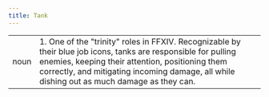 ```yaml
---
title: Tank
---
```

|||
|---|---|
| noun | 1.  One of the "trinity" roles in FFXIV. Recognizable by their blue job icons, tanks are responsible for pulling enemies, keeping their attention, positioning them correctly, and mitigating incoming damage, all while dishing out as much damage as they can. |